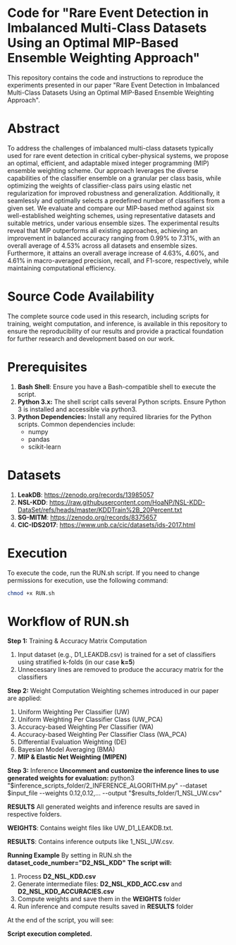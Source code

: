 # Code for "Rare Event Detection in Imbalanced Multi-Class Datasets Using an Optimal MIP-Based Ensemble Weighting Approach"
This repository contains the code and instructions to reproduce the experiments presented in our paper "Rare Event Detection in Imbalanced Multi-Class Datasets Using an Optimal MIP-Based Ensemble Weighting Approach".

# Abstract
To address the challenges of imbalanced multi-class datasets typically used for rare event detection in critical cyber-physical systems, we propose an optimal, efficient, and adaptable mixed integer programming (MIP) ensemble weighting scheme. 
Our approach leverages the diverse capabilities of the classifier ensemble on a granular per class basis, while optimizing the weights of classifier-class pairs using elastic net regularization for improved robustness and generalization.
Additionally, it seamlessly and optimally selects a predefined number of classifiers from a given set.
We evaluate and compare our MIP-based method against six well-established weighting schemes, using representative datasets and suitable metrics, under various ensemble sizes.
The experimental results reveal that MIP outperforms all existing approaches, achieving an improvement in balanced accuracy ranging from 0.99% to 7.31%, with an overall average of 4.53% across all datasets and ensemble sizes. 
Furthermore, it attains an overall average increase of 4.63%, 4.60%, and 4.61% in macro-averaged precision, recall, and F1-score, respectively, while maintaining computational efficiency.

# Source Code Availability
The complete source code used in this research, including scripts for training, weight computation, and inference, is available in this repository to ensure the reproducibility of our results and provide a practical foundation for further research and development based on our work.

# Prerequisites
1. **Bash** **Shell**: Ensure you have a Bash-compatible shell to execute the script.
2. **Python 3.x:** The shell script calls several Python scripts. Ensure Python 3 is installed and accessible via python3.
3. **Python Dependencies:** Install any required libraries for the Python scripts. Common dependencies include:
   - numpy
   - pandas
   - scikit-learn
   
# Datasets
1. **LeakDB**: https://zenodo.org/records/13985057
2. **NSL-KDD**: https://raw.githubusercontent.com/HoaNP/NSL-KDD-DataSet/refs/heads/master/KDDTrain%2B_20Percent.txt
3. **SG-MITM**: https://zenodo.org/records/8375657
4. **CIC-IDS2017**: https://www.unb.ca/cic/datasets/ids-2017.html

# Execution
To execute the code, run the RUN.sh script. If you need to change permissions for execution, use the following command:

```bash
chmod +x RUN.sh
```

# Workflow of RUN.sh
**Step 1:** Training & Accuracy Matrix Computation
1. Input dataset (e.g., D1_LEAKDB.csv) is trained for a set of classifiers using stratified k-folds (in our case **k=5**)
2. Unnecessary lines are removed to produce the accuracy matrix for the classifiers

**Step 2:** Weight Computation
Weighting schemes introduced in our paper are applied:
1.   Uniform Weighting Per Classifier (UW)
2.   Uniform Weighting Per Classifier Class (UW_PCA)
3.   Accuracy-based Weighting Per Classifier (WA)
4.   Accuracy-based Weighting Per Classifier Class (WA_PCA)
5.   Differential Evaluation Weighting (DE)
6.   Bayesian Model Averaging (BMA)
7.   **MIP & Elastic Net Weighting (MIPEN)**

**Step 3:** Inference
**Uncomment and customize the inference lines to use generated weights for evaluation:**
python3 "$inference_scripts_folder/2_INFERENCE_ALGORITHM.py" --dataset $input_file --weights 0.12,0.12,... --output "$results_folder/1_NSL_UW.csv"

**RESULTS**
All generated weights and inference results are saved in respective folders.

**WEIGHTS**: Contains weight files like UW_D1_LEAKDB.txt.

**RESULTS**: Contains inference outputs like 1_NSL_UW.csv.

**Running Example**
By setting in RUN.sh the **dataset_code_number="D2_NSL_KDD"**
**The script will:**
1. Process **D2_NSL_KDD.csv**
2. Generate intermediate files: **D2_NSL_KDD_ACC.csv** and **D2_NSL_KDD_ACCURACIES.csv**
3. Compute weights and save them in the **WEIGHTS** folder
4. Run inference and compute results saved in **RESULTS** folder

At the end of the script, you will see:

**Script execution completed.**









